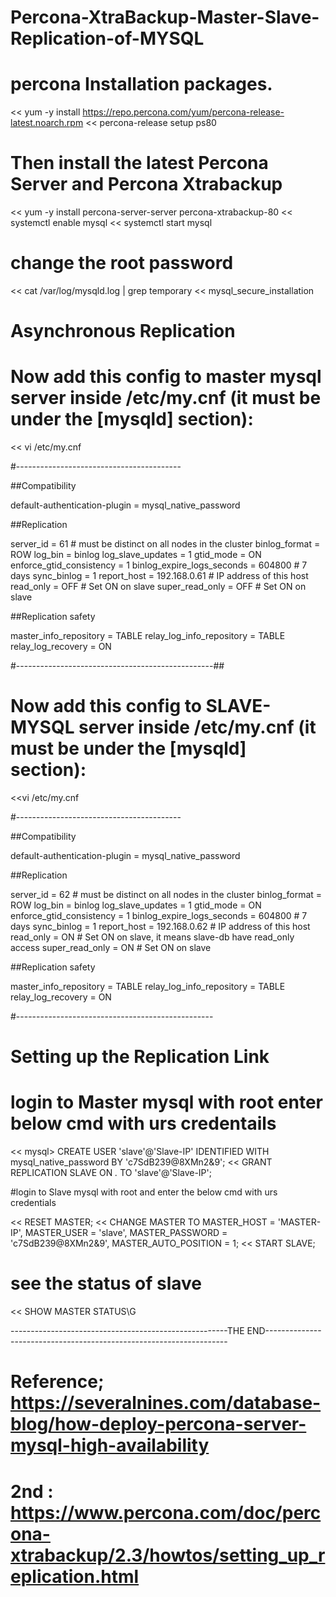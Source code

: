 # Percona-XtraBackup-Master-Slave-Replication-of-MYSQL

# percona Installation packages.

<< yum -y install https://repo.percona.com/yum/percona-release-latest.noarch.rpm
<< percona-release setup ps80

# Then install the latest Percona Server and Percona Xtrabackup

<< yum -y install percona-server-server percona-xtrabackup-80
<< systemctl enable mysql
<< systemctl start mysql

# change the root password 

<< cat /var/log/mysqld.log | grep temporary
<< mysql_secure_installation

# Asynchronous Replication
# Now add this config to master mysql server inside /etc/my.cnf (it must be under the [mysqld] section):

<< vi /etc/my.cnf

#-----------------------------------------

##Compatibility

default-authentication-plugin = mysql_native_password
 
##Replication

server_id = 61 # must be distinct on all nodes in the cluster
binlog_format = ROW
log_bin = binlog
log_slave_updates = 1
gtid_mode = ON
enforce_gtid_consistency = 1
binlog_expire_logs_seconds = 604800 # 7 days
sync_binlog = 1
report_host = 192.168.0.61 # IP address of this host
read_only = OFF # Set ON on slave
super_read_only = OFF # Set ON on slave
 
##Replication safety

master_info_repository = TABLE
relay_log_info_repository = TABLE
relay_log_recovery = ON


#-------------------------------------------------##

# Now add this config to SLAVE-MYSQL server inside /etc/my.cnf (it must be under the [mysqld] section):

<<vi /etc/my.cnf

#-----------------------------------------

##Compatibility

default-authentication-plugin = mysql_native_password
 
##Replication

server_id = 62 # must be distinct on all nodes in the cluster
binlog_format = ROW
log_bin = binlog
log_slave_updates = 1
gtid_mode = ON
enforce_gtid_consistency = 1
binlog_expire_logs_seconds = 604800 # 7 days
sync_binlog = 1
report_host = 192.168.0.62 # IP address of this host
read_only = ON # Set ON on slave, it means slave-db have read_only access
super_read_only = ON # Set ON on slave
 
##Replication safety

master_info_repository = TABLE
relay_log_info_repository = TABLE
relay_log_recovery = ON

#-------------------------------------------------

# Setting up the Replication Link

# login to Master mysql with root enter below cmd with urs credentails 

<< mysql> CREATE USER 'slave'@'Slave-IP' IDENTIFIED WITH mysql_native_password BY 'c7SdB239@8XMn2&9';
<< GRANT REPLICATION SLAVE ON *.* TO 'slave'@'Slave-IP';

#login to Slave mysql with root and enter the below cmd with urs credentials 

<< RESET MASTER;
<< CHANGE MASTER TO MASTER_HOST = 'MASTER-IP', MASTER_USER = 'slave', MASTER_PASSWORD = 'c7SdB239@8XMn2&9', MASTER_AUTO_POSITION = 1;
<< START SLAVE;

# see the status of slave

<< SHOW MASTER STATUS\G

------------------------------------------------------THE END--------------------------------------------------------------------

# Reference;  https://severalnines.com/database-blog/how-deploy-percona-server-mysql-high-availability


# 2nd :  https://www.percona.com/doc/percona-xtrabackup/2.3/howtos/setting_up_replication.html

